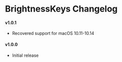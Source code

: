 BrightnessKeys Changelog
======================================
#### v1.0.1
- Recovered support for macOS 10.11-10.14

#### v1.0.0
- Initial release

